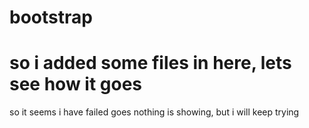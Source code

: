 # bootstrap 
# so i added some files in here, lets see how it goes 
so it seems i have failed goes nothing is showing,
but i will keep trying 

